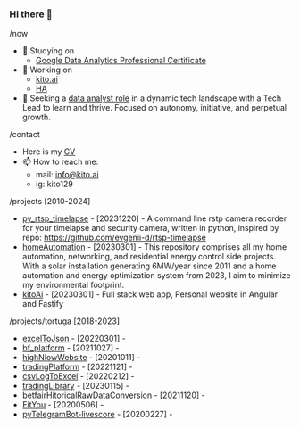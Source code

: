 ### Hi there 👋

<!--
**kito129/kito129** is a ✨ _special_ ✨ repository because its `README.md` (this file) appears on your GitHub profile.
-->

/now
- 🔭 Studying on
  - [Google Data Analytics Professional Certificate](https://www.coursera.org/professional-certificates/google-data-analytics)
- 🔭 Working on
  - [kito.ai](https://github.com/kito129/kitoAi)
  - [HA](https://github.com/kito129/homeAutomation)
- 🌱 Seeking a [data analyst role](https://www.linkedin.com/in/marco-selva/) in a dynamic tech landscape with a Tech Lead to learn and thrive. Focused on autonomy, initiative, and perpetual growth.

  
/contact
- Here is my [CV](https://github.com/kito129/techResume/blob/main/marco_selva_resume.pdf)   
- 📫 How to reach me:
  - mail: info@kito.ai
  - ig: kito129

/projects [2010-2024]

- [py_rtsp_timelapse](https://github.com/kito129/py_rtsp_timelapse) - [20231220] - A command line rstp camera recorder for your timelapse and security camera, written in python, inspired by repo: https://github.com/evgenii-d/rtsp-timelapse
- [homeAutomation](https://github.com/kito129/homeAutomation) - [20230301] - This repository comprises all my home automation, networking, and residential energy control side projects. With a solar installation generating 6MW/year since 2011 and a home automation and energy optimization system from 2023, I aim to minimize my environmental footprint.
- [kitoAi](https://github.com/kito129/kitoAi) - [20230301] - Full stack web app, Personal website in Angular and Fastify

/projects/tortuga  [2018-2023]

- [excelToJson](https://github.com/kito129/excelToJson) - [20220301] -
- [bf_platform](https://github.com/kito129/bf_platform) - [20211027] -
- [highNlowWebsite](https://github.com/kito129/highNlowWebsite) - [20201011] -
- [tradingPlatform](https://github.com/kito129/tradingPlatform) - [20221121] -
- [csvLogToExcel](https://github.com/kito129/csvLogToExcel) - [20220212] -
- [tradingLibrary](https://github.com/kito129/tradingLibrary) - [20230115] -
- [betfairHitoricalRawDataConversion](https://github.com/kito129/betfairHitoricalRawDataConversion) - [20211120] -
- [FitYou](https://github.com/kito129/FitYou) - [20200506] -
- [pyTelegramBot-livescore](https://github.com/kito129/pyTelegramBot-livescore) - [20200227] -
